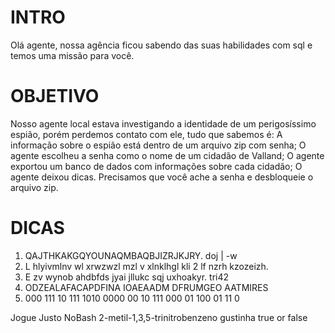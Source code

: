 # INTRO

Olá agente, nossa agência ficou sabendo das suas habilidades com sql e temos uma
missão para você.

# OBJETIVO

Nosso agente local estava investigando a identidade de um perigosíssimo espião,
porém perdemos contato com ele, tudo que sabemos é: A informação sobre o
espião está dentro de um arquivo zip com senha; O agente escolheu a senha como
o nome de um cidadão de Valland; O agente exportou um banco de dados com
informações sobre cada cidadão; O agente deixou dicas. Precisamos que você ache
a senha e desbloqueie o arquivo zip.

# DICAS

1. QAJTHKAKGQYOUNAQMBAQBJIZRJKJRY.
doj | -w
2. L hlyivmlnv wl xrwzwzl mzl v xlnklhgl kli 2 lf nzrh kzozeizh.
3. E zv wynob ahdbfds jyai jllukc sqj uxhoakyr.
tri42
4. ODZEALAFACAPDFINA IOAEAADM DFRUMGEO AATMIRES
5. 000 111 10 111 1010 0000 00 10 111 000 01 100 01 11 0

Jogue Justo
NoBash
2-metil-1,3,5-trinitrobenzeno
gustinha
true or false

